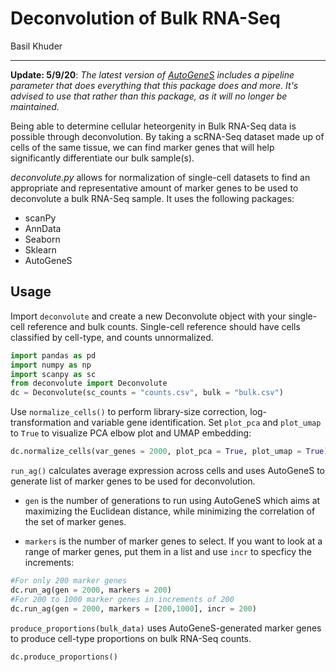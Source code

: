 # Deconvolution of Bulk RNA-Seq
Basil Khuder

-------
**Update: 5/9/20**: *The latest version of [AutoGeneS](https://autogenes.readthedocs.io/en/latest/getting_started.html) includes a pipeline parameter that does everything that this package does and more. It's advised to use that rather than this package, as it will no longer be maintained.*

Being able to determine cellular heteorgenity in Bulk RNA-Seq data is possible through deconvolution. By taking a scRNA-Seq dataset made 
up of cells of the same tissue, we can find marker genes that will help significantly differentiate our bulk sample(s). 

*deconvolute.py* allows for normalization of single-cell datasets to find an appropriate and representative amount of  marker genes to be used to deconvolute a bulk RNA-Seq sample. It uses the following packages: 

- scanPy
- AnnData
- Seaborn
- Sklearn
- AutoGeneS

## Usage

Import ```deconvolute``` and create a new Deconvolute object with your single-cell reference and bulk counts. Single-cell reference should have cells classified by cell-type, and counts unnormalized.

``` python
import pandas as pd
import numpy as np
import scanpy as sc
from deconvolute import Deconvolute
dc = Deconvolute(sc_counts = "counts.csv", bulk = "bulk.csv")
```
Use ```normalize_cells()``` to perform library-size correction, log-transformation and variable gene identification. Set ```plot_pca``` and ```plot_umap``` to ```True``` to visualize PCA elbow plot and UMAP embedding:

``` python
dc.normalize_cells(var_genes = 2000, plot_pca = True, plot_umap = True)
```

```run_ag()``` calculates average expression across cells and uses AutoGeneS to generate list of marker genes to be used for deconvolution. 

  - ```gen``` is the number of generations to run using AutoGeneS which aims at maximizing the Euclidean distance, while minimizing the correlation of the set of marker genes. 

  - ```markers``` is the number of marker genes to select. If you want to look at a range of marker genes, put them in a list and use  ```incr``` to specficy the increments:

``` python
#For only 200 marker genes
dc.run_ag(gen = 2000, markers = 200)
#For 200 to 1000 marker genes in increments of 200
dc.run_ag(gen = 2000, markers = [200,1000], incr = 200)
```

```produce_proportions(bulk_data)``` uses AutoGeneS-generated marker genes to produce cell-type proportions on bulk RNA-Seq counts. 

``` python
dc.produce_proportions()
```
